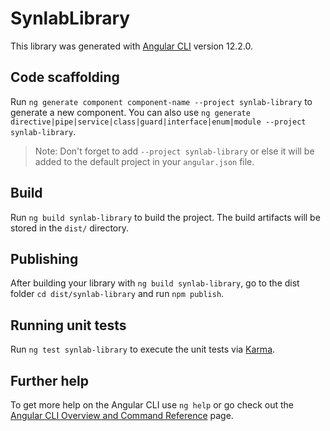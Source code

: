 # SynlabLibrary

This library was generated with [Angular CLI](https://github.com/angular/angular-cli) version 12.2.0.

## Code scaffolding

Run `ng generate component component-name --project synlab-library` to generate a new component. You can also use `ng generate directive|pipe|service|class|guard|interface|enum|module --project synlab-library`.
> Note: Don't forget to add `--project synlab-library` or else it will be added to the default project in your `angular.json` file. 

## Build

Run `ng build synlab-library` to build the project. The build artifacts will be stored in the `dist/` directory.

## Publishing

After building your library with `ng build synlab-library`, go to the dist folder `cd dist/synlab-library` and run `npm publish`.

## Running unit tests

Run `ng test synlab-library` to execute the unit tests via [Karma](https://karma-runner.github.io).

## Further help

To get more help on the Angular CLI use `ng help` or go check out the [Angular CLI Overview and Command Reference](https://angular.io/cli) page.
